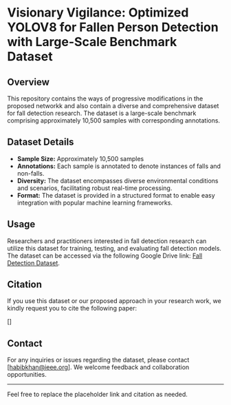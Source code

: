 # Visionary Vigilance: Optimized YOLOV8 for Fallen Person Detection with Large-Scale Benchmark Dataset

## Overview
This repository contains the ways of progressive modifications in the proposed networkk and also contain a diverse and comprehensive dataset for fall detection research. The dataset is a large-scale benchmark comprising approximately 10,500 samples with corresponding annotations.

## Dataset Details
- **Sample Size:** Approximately 10,500 samples
- **Annotations:** Each sample is annotated to denote instances of falls and non-falls.
- **Diversity:** The dataset encompasses diverse environmental conditions and scenarios, facilitating robust real-time processing.
- **Format:** The dataset is provided in a structured format to enable easy integration with popular machine learning frameworks.

## Usage
Researchers and practitioners interested in fall detection research can utilize this dataset for training, testing, and evaluating fall detection models. The dataset can be accessed via the following Google Drive link: [Fall Detection Dataset](https://drive.google.com/drive/folders/1OvXAcmfMHdiCpcuAj-VCAMxNFi_p2_TD?usp=drive_link).

## Citation
If you use this dataset or our proposed approach in your research work, we kindly request you to cite the following paper:

[]

## Contact
For any inquiries or issues regarding the dataset, please contact [habibkhan@ieee.org]. We welcome feedback and collaboration opportunities.

---

Feel free to replace the placeholder link and citation as needed.
